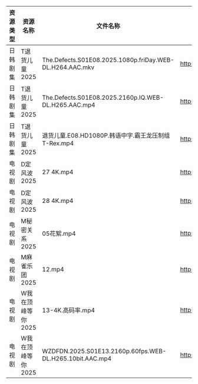 | 资源类型 | 资源名称        | 文件名称                                                     | 分享链接                                 | 更新时间                |
| ---- | ----------- | -------------------------------------------------------- | ------------------------------------ | ------------------- |
| 日韩剧集 | T退货儿童2025   | The.Defects.S01E08.2025.1080p.friDay.WEB-DL.H264.AAC.mkv | https://pan.quark.cn/s/6d2fc4aa64cc  | 2025-08-13 10:32:40 |
| 日韩剧集 | T退货儿童2025   | The.Defects.S01E08.2025.2160p.IQ.WEB-DL.H265.AAC.mp4     | https://pan.quark.cn/s/6d2fc4aa64cc  | 2025-08-13 10:32:46 |
| 日韩剧集 | T退货儿童2025   | 退货儿童.E08.HD1080P.韩语中字.霸王龙压制组T-Rex.mp4                    | https://pan.quark.cn/s/6d2fc4aa64cc  | 2025-08-13 10:32:50 |
| 电视剧  | D定风波2025    | 27 4K.mp4                                                | https://www.alipan.com/s/JczfVyDN3cU | 2025-08-13 08:00:57 |
| 电视剧  | D定风波2025    | 28 4K.mp4                                                | https://www.alipan.com/s/JczfVyDN3cU | 2025-08-13 08:00:56 |
| 电视剧  | M秘密关系2025   | 05花絮.mp4                                                 | https://pan.quark.cn/s/332e300c799d  | 2025-08-13 01:26:54 |
| 电视剧  | M麻雀乐团2025   | 12.mp4                                                   | https://pan.quark.cn/s/6f7fe24c7e8f  | 2025-08-13 10:27:16 |
| 电视剧  | W我在顶峰等你2025 | 13-4K.高码率.mp4                                            | https://pan.quark.cn/s/cb17e03fd6d6  | 2025-08-13 16:34:03 |
| 电视剧  | W我在顶峰等你2025 | WZDFDN.2025.S01E13.2160p.60fps.WEB-DL.H265.10bit.AAC.mp4 | https://pan.quark.cn/s/cb17e03fd6d6  | 2025-08-13 16:34:07 |
